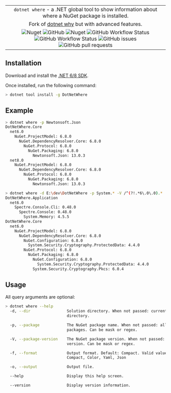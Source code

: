 ||
|:--:|
| `dotnet where` - a .NET global tool to show information about where a NuGet package is installed. |
| Fork of [dotnet why](https://github.com/tadamczyk/DotNetWhy) but with advanced features. |
| ![Nuget](https://img.shields.io/nuget/v/DotNetWhere?label=version) ![GitHub](https://img.shields.io/github/license/tiomny/DotNetWhere) ![Nuget](https://img.shields.io/nuget/dt/DotNetWhere) ![GitHub Workflow Status](https://img.shields.io/github/actions/workflow/status/tiomny/DotNetWhere/build.yml?branch=master) ![GitHub Workflow Status](https://img.shields.io/github/actions/workflow/status/tiomny/DotNetWhere/release.yml?label=release) ![GitHub issues](https://img.shields.io/github/issues/tiomny/DotNetWhere) ![GitHub pull requests](https://img.shields.io/github/issues-pr/tiomny/DotNetWhere) |

## Installation

Download and install the [.NET 6/8 SDK](https://www.microsoft.com/net/download).

Once installed, run the following command:

```bash
> dotnet tool install -g DotNetWhere
```

## Example

```bash
> dotnet where -p Newtonsoft.Json
DotNetWhere.Core
  net6.0
    NuGet.ProjectModel: 6.8.0
      NuGet.DependencyResolver.Core: 6.8.0
        NuGet.Protocol: 6.8.0
          NuGet.Packaging: 6.8.0
            Newtonsoft.Json: 13.0.3
  net8.0
    NuGet.ProjectModel: 6.8.0
      NuGet.DependencyResolver.Core: 6.8.0
        NuGet.Protocol: 6.8.0
          NuGet.Packaging: 6.8.0
            Newtonsoft.Json: 13.0.3

```

```bash
> dotnet where -d E:\dev\DotNetWhere -p System.* -V /^(?!.*6\.0\.0).*
DotNetWhere.Application
  net6.0
    Spectre.Console.Cli: 0.48.0
      Spectre.Console: 0.48.0
        System.Memory: 4.5.5
DotNetWhere.Core
  net6.0
    NuGet.ProjectModel: 6.8.0
      NuGet.DependencyResolver.Core: 6.8.0
        NuGet.Configuration: 6.8.0
          System.Security.Cryptography.ProtectedData: 4.4.0
        NuGet.Protocol: 6.8.0
          NuGet.Packaging: 6.8.0
            NuGet.Configuration: 6.8.0
              System.Security.Cryptography.ProtectedData: 4.4.0
            System.Security.Cryptography.Pkcs: 6.0.4
```

## Usage

All query arguments are optional:
```bash
> dotnet where --help
  -d, --dir                Solution directory. When not passed: current
                           directory.

  -p, --package            The NuGet package name. When not passed: all
                           packages. Can be mask or regex.

  -V, --package-version    The NuGet package version. When not passed: any
                           version. Can be mask or regex.

  -f, --format             Output format. Default: Compact. Valid values:
                           Compact, Color, Yaml, Json

  -o, --output             Output file.

  --help                   Display this help screen.

  --version                Display version information.
```
